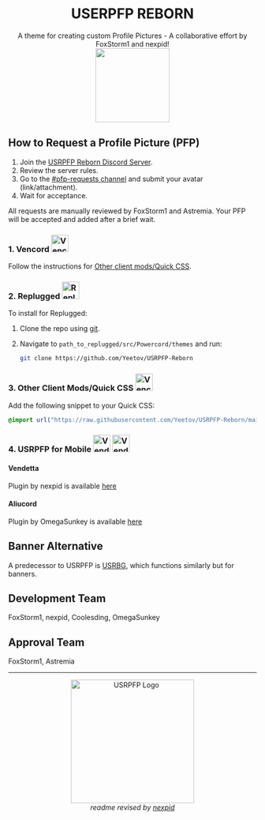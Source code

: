<h1 align="center">USERPFP REBORN</h1>
<p align="center">
    A theme for creating custom Profile Pictures - A collaborative effort by FoxStorm1 and nexpid!
    <br>
    <img height=150 align="center" src="https://i.ibb.co/mbQJSKm/image-2023-07-16-112115872.png">
</p>

## How to Request a Profile Picture (PFP)

1. Join the [USRPFP Reborn Discord Server](https://dsc.gg/USRPFP).
2. Review the server rules.
3. Go to the [#pfp-requests channel](https://discord.com/channels/1129784704267210844/1130090223783641088) and submit your avatar (link/attachment).
4. Wait for acceptance.

All requests are manually reviewed by FoxStorm1 and Astremia. Your PFP will be accepted and added after a brief wait.

### 1. Vencord <img src="https://i.ibb.co/r7T3twT/cbghhgpcnddeihccjmnadmkaejncjndb-logo.webp" alt="Vencord Logo" height=35 />

Follow the instructions for [Other client mods/Quick CSS](#quick-css).

### 2. Replugged <img src="https://i.ibb.co/6mdQKcH/109933208-s-200-v-4.png" alt="Replugged Logo" height=35 />

To install for Replugged:

1. Clone the repo using [git](https://docs.github.com/en/get-started/quickstart/set-up-git).
2. Navigate to `path_to_replugged/src/Powercord/themes` and run:

   ```sh
   git clone https://github.com/Yeetov/USRPFP-Reborn
   ```

### 3. Other Client Mods/Quick CSS <img src="https://i.ibb.co/r7T3twT/cbghhgpcnddeihccjmnadmkaejncjndb-logo.webp" alt="Vencord Logo" height=35 />

Add the following snippet to your Quick CSS:

```css
@import url("https://raw.githubusercontent.com/Yeetov/USRPFP-Reborn/main/db/dist.css");
```

### 4. USRPFP for Mobile <img src="https://i.ibb.co/vQFh0dy/112445065-s-280-v-4.png" alt="Vendetta Logo" height=35 /> <img src="https://i.ibb.co/VqR0z6X/78881422.png" alt="Vendetta Logo" height=35 />

#### Vendetta

Plugin by nexpid is available [here](https://vendetta.nexpid.xyz/usrpfp)

#### Aliucord

Plugin by OmegaSunkey is available [here](https://github.com/OmegaSunkey/awesomeplugins/raw/builds/UserPFP.zip)

## Banner Alternative

A predecessor to USRPFP is [USRBG](https://github.com/Discord-Custom-Covers/usrbg), which functions similarly but for banners.

## Development Team

FoxStorm1, nexpid, Coolesding, OmegaSunkey</p>

## Approval Team

FoxStorm1, Astremia

---

<p align="center">
    <img src="https://i.imgur.com/HaFW8J6.png" alt="USRPFP Logo" height=250 />
    <br/>
    <i>readme revised by <a href="https://github.com/nexpid">nexpid</a></i>
</p>
